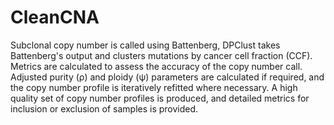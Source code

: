 # CleanCNA
Subclonal copy number is called using Battenberg, DPClust takes Battenberg's output and clusters mutations by cancer cell fraction (CCF). Metrics are calculated to assess the accuracy of the copy number call. Adjusted purity (ρ) and ploidy (ψ) parameters are calculated if required, and the copy number profile is iteratively refitted where necessary. A high quality set of copy number profiles is produced, and detailed metrics for inclusion or exclusion of samples is provided.   
